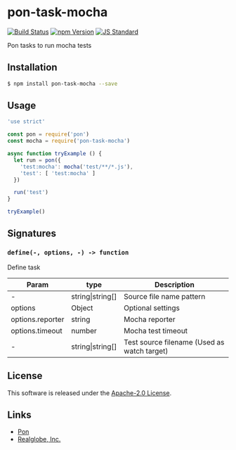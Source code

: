 pon-task-mocha
==========

<!---
This file is generated by ape-tmpl. Do not update manually.
--->

<!-- Badge Start -->
<a name="badges"></a>

[![Build Status][bd_travis_com_shield_url]][bd_travis_com_url]
[![npm Version][bd_npm_shield_url]][bd_npm_url]
[![JS Standard][bd_standard_shield_url]][bd_standard_url]

[bd_repo_url]: https://github.com/realglobe-Inc/pon-task-mocha
[bd_travis_url]: http://travis-ci.org/realglobe-Inc/pon-task-mocha
[bd_travis_shield_url]: http://img.shields.io/travis/realglobe-Inc/pon-task-mocha.svg?style=flat
[bd_travis_com_url]: http://travis-ci.com/realglobe-Inc/pon-task-mocha
[bd_travis_com_shield_url]: https://api.travis-ci.com/realglobe-Inc/pon-task-mocha.svg?token=aeFzCpBZebyaRijpCFmm
[bd_license_url]: https://github.com/realglobe-Inc/pon-task-mocha/blob/master/LICENSE
[bd_codeclimate_url]: http://codeclimate.com/github/realglobe-Inc/pon-task-mocha
[bd_codeclimate_shield_url]: http://img.shields.io/codeclimate/github/realglobe-Inc/pon-task-mocha.svg?style=flat
[bd_codeclimate_coverage_shield_url]: http://img.shields.io/codeclimate/coverage/github/realglobe-Inc/pon-task-mocha.svg?style=flat
[bd_gemnasium_url]: https://gemnasium.com/realglobe-Inc/pon-task-mocha
[bd_gemnasium_shield_url]: https://gemnasium.com/realglobe-Inc/pon-task-mocha.svg
[bd_npm_url]: http://www.npmjs.org/package/pon-task-mocha
[bd_npm_shield_url]: http://img.shields.io/npm/v/pon-task-mocha.svg?style=flat
[bd_standard_url]: http://standardjs.com/
[bd_standard_shield_url]: https://img.shields.io/badge/code%20style-standard-brightgreen.svg

<!-- Badge End -->


<!-- Description Start -->
<a name="description"></a>

Pon tasks to run mocha tests

<!-- Description End -->


<!-- Overview Start -->
<a name="overview"></a>



<!-- Overview End -->


<!-- Sections Start -->
<a name="sections"></a>

<!-- Section from "doc/guides/01.Installation.md.hbs" Start -->

<a name="section-doc-guides-01-installation-md"></a>

Installation
-----

```bash
$ npm install pon-task-mocha --save
```


<!-- Section from "doc/guides/01.Installation.md.hbs" End -->

<!-- Section from "doc/guides/02.Usage.md.hbs" Start -->

<a name="section-doc-guides-02-usage-md"></a>

Usage
---------

```javascript
'use strict'

const pon = require('pon')
const mocha = require('pon-task-mocha')

async function tryExample () {
  let run = pon({
    'test:mocha': mocha('test/**/*.js'),
    'test': [ 'test:mocha' ]
  })

  run('test')
}

tryExample()

```


<!-- Section from "doc/guides/02.Usage.md.hbs" End -->

<!-- Section from "doc/guides/03.Signature.md.hbs" Start -->

<a name="section-doc-guides-03-signature-md"></a>

Signatures
---------


### `define(-, options, -) -> function`

Define task

| Param | type | Description |
| ---- | --- | ----------- |
| - | string&#124;string[] | Source file name pattern |
| options | Object |  Optional settings |
| options.reporter | string |  Mocha reporter |
| options.timeout | number |  Mocha test timeout |
| - | string&#124;string[] | Test source filename (Used as watch target) |



<!-- Section from "doc/guides/03.Signature.md.hbs" End -->


<!-- Sections Start -->


<!-- LICENSE Start -->
<a name="license"></a>

License
-------
This software is released under the [Apache-2.0 License](https://github.com/realglobe-Inc/pon-task-mocha/blob/master/LICENSE).

<!-- LICENSE End -->


<!-- Links Start -->
<a name="links"></a>

Links
------

+ [Pon][pon_url]
+ [Realglobe, Inc.][realglobe,_inc__url]

[pon_url]: https://github.com/realglobe-Inc/pon
[realglobe,_inc__url]: http://realglobe.jp

<!-- Links End -->
